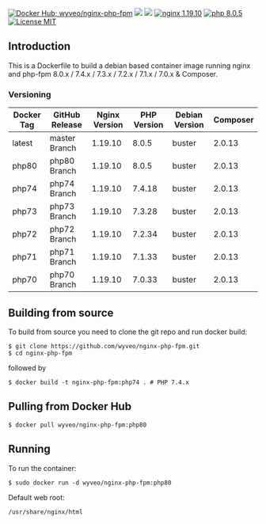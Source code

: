 [![Docker Hub; wyveo/nginx-php-fpm](https://img.shields.io/badge/docker%20hub-wyveo%2Fnginx--php--fpm-blue.svg?&logo=docker&style=for-the-badge)](https://hub.docker.com/r/wyveo/nginx-php-fpm/) [![](https://badges.weareopensource.me/docker/pulls/wyveo/nginx-php-fpm?style=for-the-badge)](https://hub.docker.com/r/wyveo/nginx-php-fpm/) [![](https://img.shields.io/docker/image-size/wyveo/nginx-php-fpm/php80?style=for-the-badge)](https://hub.docker.com/r/wyveo/nginx-php-fpm/) [![nginx 1.19.10](https://img.shields.io/badge/nginx-1.19.10-brightgreen.svg?&logo=nginx&logoColor=white&style=for-the-badge)](https://nginx.org/en/CHANGES) [![php 8.0.5](https://img.shields.io/badge/php--fpm-8.0.5-blue.svg?&logo=php&logoColor=white&style=for-the-badge)](https://secure.php.net/releases/8_0_5.php) [![License MIT](https://img.shields.io/badge/license-MIT-blue.svg?&style=for-the-badge)](https://github.com/wyveo/nginx-php-fpm/blob/master/LICENSE)

## Introduction
This is a Dockerfile to build a debian based container image running nginx and php-fpm 8.0.x / 7.4.x / 7.3.x / 7.2.x / 7.1.x / 7.0.x & Composer.

### Versioning
| Docker Tag | GitHub Release | Nginx Version | PHP Version | Debian Version | Composer
|-----|-------|-----|--------|--------|------|
| latest | master Branch |1.19.10 | 8.0.5 | buster | 2.0.13 |
| php80 | php80 Branch |1.19.10 | 8.0.5 | buster | 2.0.13 |
| php74 | php74 Branch |1.19.10 | 7.4.18 | buster | 2.0.13 |
| php73 | php73 Branch |1.19.10 | 7.3.28 | buster | 2.0.13 |
| php72 | php72 Branch |1.19.10 | 7.2.34 | buster | 2.0.13 |
| php71 | php71 Branch |1.19.10 | 7.1.33 | buster | 2.0.13 |
| php70 | php70 Branch |1.19.10 | 7.0.33 | buster | 2.0.13 |

## Building from source
To build from source you need to clone the git repo and run docker build:
```
$ git clone https://github.com/wyveo/nginx-php-fpm.git
$ cd nginx-php-fpm
```

followed by
```
$ docker build -t nginx-php-fpm:php74 . # PHP 7.4.x
```


## Pulling from Docker Hub
```
$ docker pull wyveo/nginx-php-fpm:php80
```

## Running
To run the container:
```
$ sudo docker run -d wyveo/nginx-php-fpm:php80
```

Default web root:
```
/usr/share/nginx/html
```
